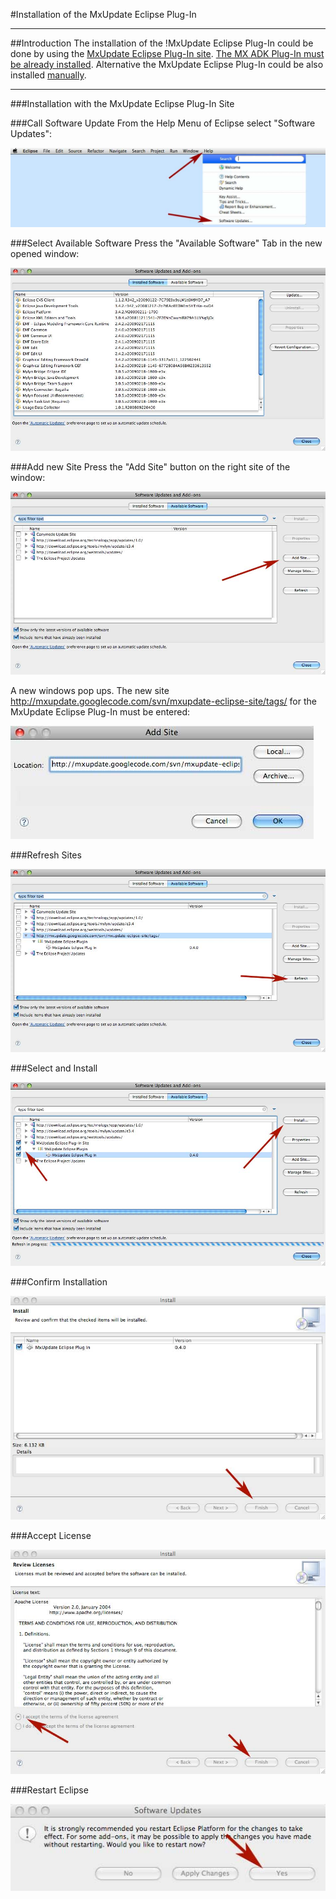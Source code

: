 <!--
 *
 *  This file is part of MxUpdate <http://www.mxupdate.org>.
 *
 *  MxUpdate is a deployment tool for a PLM platform to handle
 *  administration objects as single update files (configuration item).
 *
 *  Copyright (C) 2008-2016 The MxUpdate Team
 *
 *  The Manual of MxUpdate is licensed under a CC BY-NC-SA 4.0 license
 *  (Creative Commons Attribution-NonCommercial-ShareAlike 4.0 
 *  International 4.0 license).
 *
 *  You should have received a copy of the license along with this
 *  work. If not, see <http://creativecommons.org/licenses/by-nc-sa/4.0/>.
 *
-->

#Installation of the MxUpdate Eclipse Plug-In

---
##Introduction
The installation of the !MxUpdate Eclipse Plug-In could be done by using the [MxUpdate Eclipse Plug-In site](http://mxupdate.googlecode.com/svn/mxupdate-eclipse-site/tags/). [The MX ADK Plug-In must be already installed](EclipseInstallation_ADK). Alternative the MxUpdate Eclipse Plug-In could be also installed [manually](EclipseInstallation_Manually.md).

---
###Installation with the MxUpdate Eclipse Plug-In Site

###Call Software Update
From the Help Menu of Eclipse select "Software Updates":

![](./images/EclipseInstallation_PlugIn-1.jpg)

###Select Available Software
Press the "Available Software" Tab in the new opened window:

![](./images/EclipseInstallation_PlugIn-2.jpg)

###Add new Site
Press the "Add Site" button on the right site of the window:

![](./images/EclipseInstallation_PlugIn-3.jpg)

A new windows pop ups. The new site http://mxupdate.googlecode.com/svn/mxupdate-eclipse-site/tags/ for the MxUpdate Eclipse Plug-In must be entered:

![](./images/EclipseInstallation_PlugIn-4.jpg)

###Refresh Sites

![](./images/EclipseInstallation_PlugIn-5.jpg)

###Select and Install

![](./images/EclipseInstallation_PlugIn-6.jpg)

###Confirm Installation

![](./images/EclipseInstallation_PlugIn-7.jpg)

###Accept License

![](./images/EclipseInstallation_PlugIn-8.jpg)

###Restart Eclipse

![](./images/EclipseInstallation_PlugIn-9.jpg)
